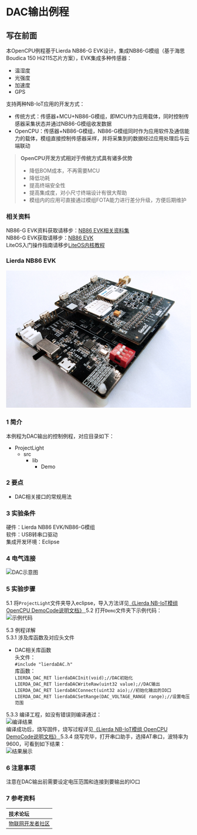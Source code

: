 # DAC输出例程
## 写在前面
本OpenCPU例程基于Lierda NB86-G EVK设计，集成NB86-G模组（基于海思Boudica 150 Hi2115芯片方案），EVK集成多种传感器：
- 温湿度
- 光强度
- 加速度
- GPS

支持两种NB-IoT应用的开发方式：
- 传统方式：传感器+MCU+NB86-G模组，即MCU作为应用载体，同时控制传感器采集状态并通过NB86-G模组收发数据
- OpenCPU：传感器+NB86-G模组，NB86-G模组同时作为应用软件及通信能力的载体，模组直接控制传感器采样，并将采集到的数据经过应用处理后与云端联动
> **OpenCPU开发方式相对于传统方式具有诸多优势**
> - 降低BOM成本，不再需要MCU
> - 降低功耗
> - 提高终端安全性
> - 提高集成度，对小尺寸终端设计有很大帮助
> - 模组内的应用可直接通过模组FOTA能力进行差分升级，方便后期维护
### 相关资料
NB86-G EVK资料获取请移步：[NB86 EVK相关资料集](http://bbs.lierda.com/forum.php?mod=viewthread&tid=86&page=1&extra=&_dsign=91f69885)  
NB86-G EVK获取请移步：[NB86 EVK](https://item.taobao.com/item.htm?spm=a1z10.5-c.w4002-21080581561.13.565878241Htgvt&id=578262725191)<br>
LiteOS入门操作指南请移步[LiteOS内核教程](https://liteos.github.io/tutorials/kernel/)
### Lierda NB86 EVK
 ![NB86EVK](../../Picture/NB86EVK黑色.png)  
### 1 简介

本例程为DAC输出的控制例程，对应目录如下：

- ProjectLight
  - src
    - lib
      - Demo

### 2 要点

- DAC相关接口的常规用法

### 3 实验条件

硬件：Lierda NB86 EVK/NB86-G模组  
软件：USB转串口驱动  
集成开发环境：Eclipse  

### 4 电气连接
![DAC示意图](../../Picture/DAC示意图1.png)

### 5 实验步骤
5.1 将`ProjectLight`文件夹导入eclipse，导入方法详见[《Lierda NB-IoT模组 OpenCPU DemoCode说明文档》
](../../Doc/基本资料/Lierda_NB-IoT模组OpenCPU_DEMO说明文档V1.8_190403.pdf)
5.2 打开`Demo`文件夹下示例代码：  
![示例代码](../../Picture/光感示例代码1.png)

5.3 例程详解  
5.3.1 涉及库函数及对应头文件  
- DAC相关库函数  
头文件：  
`#include "lierdaDAC.h"`  
库函数：  
`LIERDA_DAC_RET lierdaDACInit(void);//DAC初始化`  
`LIERDA_DAC_RET lierdaDACWriteRaw(uint32 value);//DAC输出`  
`LIERDA_DAC_RET lierdaDACConnect(uint32 aio);//初始化输出的IO口`  
`LIERDA_DAC_RET lierdaDACSetRange(DAC_VOLTAGE_RANGE range);//设置电压范围`  

5.3.3  编译工程，如没有错误则编译通过：  
![编译结果](../../Picture/编译结果.jpg)  
编译成功后，烧写固件，烧写过程详见[《Lierda NB-IoT模组 OpenCPU DemoCode说明文档》
](../../Doc/基本资料/Lierda_NB-IoT模组OpenCPU_DEMO说明文档V1.8_190403.pdf)
5.3.4 烧写完毕，打开串口助手，选择AT串口，波特率为9600，可看到如下结果：  
![结果展示](../../Picture/DAC结果展示.png)

### 6 注意事项

注意在DAC输出前需要设定电压范围和连接到要输出的IO口  

### 7 参考资料

| 技术论坛 |
| :----------- |
| [物联网开发者社区](http://bbs.lierda.com) |
